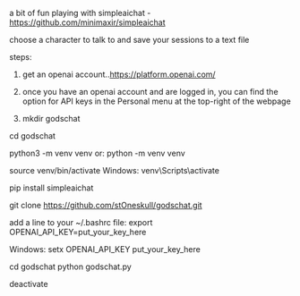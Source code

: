 a bit of fun playing with simpleaichat - https://github.com/minimaxir/simpleaichat

choose a character to talk to and save your sessions to a text file

steps:

1. get an openai account..https://platform.openai.com/

2. once you have an openai account and are logged in, you can find the option for API keys in the Personal menu at the top-right of the webpage

3. mkdir godschat

cd godschat

python3 -m venv venv
or: python -m venv venv

source venv/bin/activate
Windows: venv\Scripts\activate

pip install simpleaichat

git clone https://github.com/stOneskull/godschat.git

add a line to your ~/.bashrc file: 
export OPENAI_API_KEY=put_your_key_here

Windows: setx OPENAI_API_KEY put_your_key_here

cd godschat 
python godschat.py

deactivate